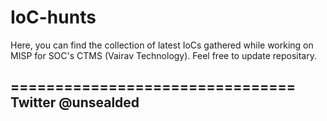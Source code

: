 # IoC-hunts

Here, you can find the collection of latest IoCs gathered while working on MISP for SOC's CTMS (Vairav Technology). 
Feel free to update repositary.



================================
Twitter @unsealded
--------------------------------
